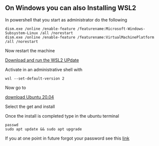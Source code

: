 
## On Windows you can also Installing WSL2

In powershell that you start as administrator do the following

```
dism.exe /online /enable-feature /featurename:Microsoft-Windows-Subsystem-Linux /all /norestart
dism.exe /online /enable-feature /featurename:VirtualMachinePlatform /all /norestart
```
Now restart the machine

[Download and run the WSL2 UPdate](https://wslstorestorage.blob.core.windows.net/wslblob/wsl_update_x64.msi)

Activate in an administrative shell with 

```
wsl --set-default-version 2
```

Now go to 

[download Ubuntu 20.04](https://www.microsoft.com/store/apps/9n6svws3rx71)

Select the get and install

Once the install is completed type in the ubuntu terminal

```
passwd
sudo apt update && sudo apt upgrade
```

If you at one point in future forgot your password see this [link](https://docs.microsoft.com/en-us/windows/wsl/user-support#forgot-your-password)

